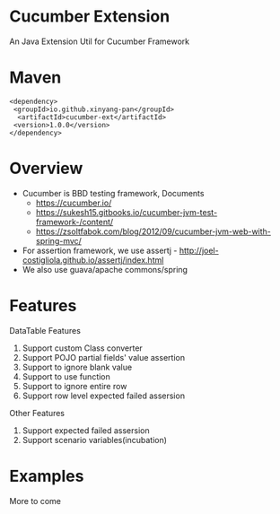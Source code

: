 # Cucumber Extension

An Java Extension Util for Cucumber Framework

# Maven

```
<dependency>
 <groupId>io.github.xinyang-pan</groupId>
  <artifactId>cucumber-ext</artifactId>
 <version>1.0.0</version>
</dependency>
```

# Overview
* Cucumber is BBD testing framework, Documents
  * https://cucumber.io/
  * https://sukesh15.gitbooks.io/cucumber-jvm-test-framework-/content/
  * https://zsoltfabok.com/blog/2012/09/cucumber-jvm-web-with-spring-mvc/
* For assertion framework, we use assertj - http://joel-costigliola.github.io/assertj/index.html
* We also use guava/apache commons/spring



# Features

DataTable Features

1. Support custom Class converter
1. Support POJO partial fields' value assertion
1. Support to ignore blank value
1. Support to use function
1. Support to ignore entire row
1. Support row level expected failed assersion

Other Features

1. Support expected failed assersion
1. Support scenario variables(incubation)

# Examples
More to come

